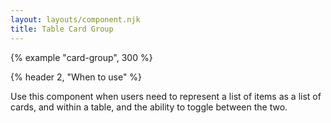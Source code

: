 ```yaml
---
layout: layouts/component.njk
title: Table Card Group
---
```


{% example "card-group", 300 %}

{% header 2, "When to use" %}

Use this component when users need to represent a list of items as a list of cards, and within a table, and the ability to toggle between the two.
